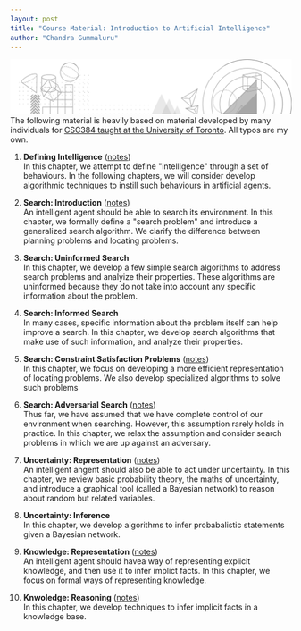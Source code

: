```yaml
---
layout: post
title: "Course Material: Introduction to Artificial Intelligence"
author: "Chandra Gummaluru"
---
```


![Header](https://raw.githubusercontent.com/chandra-gummaluru/chandra-gummaluru.github.io/master/media/ai/head.png)
The following material is heavily based on material developed by many individuals for [CSC384 taught at the University of Toronto](https://artsci.calendar.utoronto.ca/course/csc384h1). All typos are my own.

 1. **Defining Intelligence** ([notes](https://github.com/chandra-gummaluru/chandra-gummaluru.github.io/raw/e83faa3902f78ef3d41c5471754287d44c3dc3df/media/ai/slides/chpt1.pdf))<br>
 In this chapter, we attempt to define "intelligence" through a set of behaviours. In the following chapters, we will consider develop algorithmic techniques to instill such behaviours in artificial agents.
  
 2. **Search: Introduction** ([notes](https://github.com/chandra-gummaluru/chandra-gummaluru.github.io/raw/e83faa3902f78ef3d41c5471754287d44c3dc3df/media/ai/slides/chpt2.pdf))<br>
 An intelligent agent should be able to search its environment. In this chapter, we formally define a "search problem" and introduce a generalized search algorithm. We clarify the difference between planning problems and locating problems.
 
 3. **Search: Uninformed Search** <br>In this chapter, we develop a few simple search algorithms to address search problems and analyize their properties. These algorithms are uninformed because they do not take into account any specific information about the problem.

 4. **Search: Informed Search** <br>In many cases, specific information about the problem itself can help improve a search. In this chapter, we develop search algorithms that make use of such information, and analyze their properties.
 
 5. **Search: Constraint Satisfaction Problems** ([notes](https://github.com/chandra-gummaluru/chandra-gummaluru.github.io/raw/master/media/ai/slides/chpt5.pdf))<br>In this chapter, we focus on developing a more efficient representation of locating problems. We also develop specialized algorithms to solve such problems

 6. **Search: Adversarial Search** ([notes](https://github.com/chandra-gummaluru/chandra-gummaluru.github.io/raw/master/media/ai/slides/chpt6.pdf))<br>Thus far, we have assumed that we have complete control of our environment when searching. However, this assumption rarely holds in practice. In this chapter, we relax the assumption and consider search problems in which we are up against an adversary. 
 
 7. **Uncertainty: Representation** ([notes](https://github.com/chandra-gummaluru/chandra-gummaluru.github.io/raw/master/media/ai/slides/chpt7.pdf))<br> An intelligent angent should also be able to act under uncertainty. In this chapter, we review basic probability theory, the maths of uncertainty, and introduce a graphical tool (called a Bayesian network) to reason about random but related variables.

 8. **Uncertainty: Inference** <br> In this chapter, we develop algorithms to infer probabalistic statements given a Bayesian network.

 9. **Knowledge: Representation** ([notes](https://github.com/chandra-gummaluru/chandra-gummaluru.github.io/raw/master/media/ai/slides/chpt9.pdf)) <br> An intelligent agent should havea way of representing explicit knowledge, and then use it to infer implict facts. In this chapter, we focus on formal ways of representing knowledge.
 
 10. **Knwoledge: Reasoning** ([notes](https://github.com/chandra-gummaluru/chandra-gummaluru.github.io/raw/master/media/ai/slides/chpt10.pdf)) <br> In this chapter, we develop techniques to infer implicit facts in a knowledge base.

